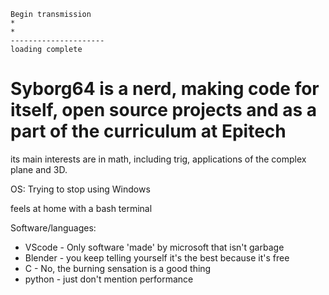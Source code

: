 ```
Begin transmission
*
*
---------------------
loading complete
```

# Syborg64 is a nerd, making code for itself, open source projects and as a part of the curriculum at Epitech

its main interests are in math, including trig, applications of the complex plane and 3D.

OS: Trying to stop using Windows

feels at home with a bash terminal

Software/languages:
- VScode - Only software 'made' by microsoft that isn't garbage
- Blender - you keep telling yourself it's the best because it's free
- C - No, the burning sensation is a good thing
- python - just don't mention performance
